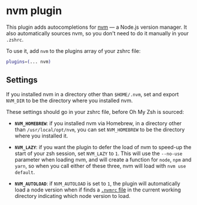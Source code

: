 # nvm plugin

This plugin adds autocompletions for [nvm](https://github.com/nvm-sh/nvm) — a Node.js version manager.
It also automatically sources nvm, so you don't need to do it manually in your `.zshrc`.

To use it, add `nvm` to the plugins array of your zshrc file:

```zsh
plugins=(... nvm)
```

## Settings

If you installed nvm in a directory other than `$HOME/.nvm`, set and export `NVM_DIR` to be the directory
where you installed nvm.

These settings should go in your zshrc file, before Oh My Zsh is sourced:

- **`NVM_HOMEBREW`**: if you installed nvm via Homebrew, in a directory other than `/usr/local/opt/nvm`, you
  can set `NVM_HOMEBREW` to be the directory where you installed it.

- **`NVM_LAZY`**: if you want the plugin to defer the load of nvm to speed-up the start of your zsh session,
  set `NVM_LAZY` to `1`. This will use the `--no-use` parameter when loading nvm, and will create a function
  for `node`, `npm` and `yarn`, so when you call either of these three, nvm will load with `nvm use default`.

- **`NVM_AUTOLOAD`**: if `NVM_AUTOLOAD` is set to `1`, the plugin will automatically load a node version when
  if finds a [`.nvmrc` file](https://github.com/nvm-sh/nvm#nvmrc) in the current working directory indicating
  which node version to load.
